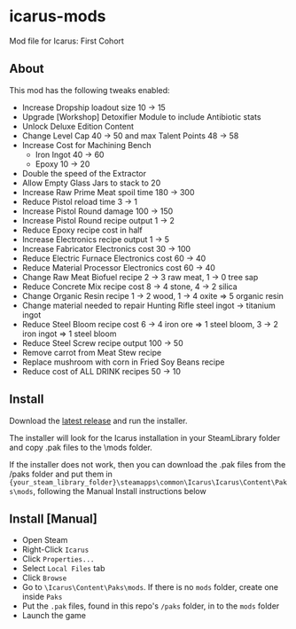 # icarus-mods
Mod file for Icarus: First Cohort

## About
This mod has the following tweaks enabled:
- Increase Dropship loadout size 10 -> 15
- Upgrade [Workshop] Detoxifier Module to include Antibiotic stats
- Unlock Deluxe Edition Content
- Change Level Cap 40 -> 50 and max Talent Points 48 -> 58
- Increase Cost for Machining Bench
  - Iron Ingot 40 -> 60
  - Epoxy 10 -> 20
- Double the speed of the Extractor
- Allow Empty Glass Jars to stack to 20
- Increase Raw Prime Meat spoil time 180 -> 300
- Reduce Pistol reload time 3 -> 1
- Increase Pistol Round damage 100 -> 150
- Increase Pistol Round recipe output 1 -> 2
- Reduce Epoxy recipe cost in half
- Increase Electronics recipe output 1 -> 5
- Increase Fabricator Electronics cost 30 -> 100
- Reduce Electric Furnace Electronics cost 60 -> 40
- Reduce Material Processor Electronics cost 60 -> 40
- Change Raw Meat Biofuel recipe 2 -> 3 raw meat, 1 -> 0 tree sap
- Reduce Concrete Mix recipe cost 8 -> 4 stone, 4 -> 2 silica
- Change Organic Resin recipe 1 -> 2 wood, 1 -> 4 oxite => 5 organic resin
- Change material needed to repair Hunting Rifle steel ingot -> titanium ingot
- Reduce Steel Bloom recipe cost 6 -> 4 iron ore => 1 steel bloom, 3 -> 2 iron ingot => 1 steel bloom
- Reduce Steel Screw recipe output 100 -> 50
- Remove carrot from Meat Stew recipe
- Replace mushroom with corn in Fried Soy Beans recipe
- Reduce cost of ALL DRINK recipes 50 -> 10

## Install

Download the [latest release](https://github.com/vivekvasani/icarus-mods/releases/latest) and run the installer.

The installer will look for the Icarus installation in your SteamLibrary folder and copy .pak files to the \mods folder.

If the installer does not work, then you can download the .pak files from the /paks folder and put them in `{your_steam_library_folder}\steamapps\common\Icarus\Icarus\Content\Paks\mods`, following the Manual Install instructions below

## Install [Manual]

- Open Steam
- Right-Click `Icarus`
- Click `Properties...`
- Select `Local Files` tab
- Click `Browse`
- Go to `\Icarus\Content\Paks\mods`. If there is no `mods` folder, create one inside `Paks`
- Put the `.pak` files, found in this repo's `/paks` folder, in to the `mods` folder
- Launch the game

